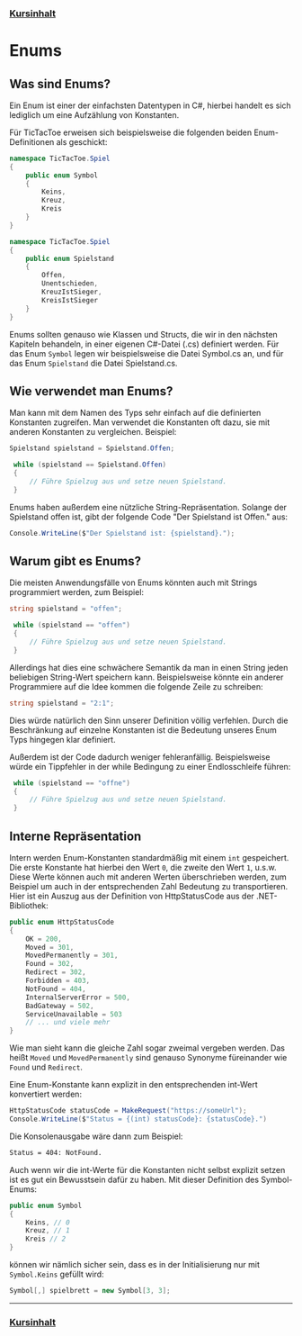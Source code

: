 ### [Kursinhalt](../README.md)

Enums
======

Was sind Enums?
---------------

Ein Enum ist einer der einfachsten Datentypen in C#, hierbei handelt es sich lediglich um eine Aufzählung von Konstanten.

Für TicTacToe erweisen sich beispielsweise die folgenden beiden Enum-Definitionen als geschickt:

```cs
namespace TicTacToe.Spiel
{
    public enum Symbol 
    {
        Keins,
        Kreuz,
        Kreis
    }
}
```

```cs
namespace TicTacToe.Spiel
{
    public enum Spielstand
    {
        Offen,
        Unentschieden,
        KreuzIstSieger,
        KreisIstSieger
    }
}
```

Enums sollten genauso wie Klassen und Structs, die wir in den nächsten Kapiteln behandeln, in einer eigenen C#-Datei (.cs) definiert werden. Für das Enum `Symbol` legen wir beispielsweise die Datei Symbol.cs an, und für das Enum `Spielstand` die Datei Spielstand.cs.

Wie verwendet man Enums?
-------------------------

Man kann mit dem Namen des Typs sehr einfach auf die definierten Konstanten zugreifen. Man verwendet die Konstanten oft dazu, sie mit anderen Konstanten zu vergleichen. Beispiel:

```cs
Spielstand spielstand = Spielstand.Offen;

 while (spielstand == Spielstand.Offen)
 {
     // Führe Spielzug aus und setze neuen Spielstand.
 }
```

Enums haben außerdem eine nützliche String-Repräsentation. Solange der Spielstand offen ist, gibt der folgende Code "Der Spielstand ist Offen." aus:

```cs
Console.WriteLine($"Der Spielstand ist: {spielstand}."); 
```


Warum gibt es Enums?
--------------------

Die meisten Anwendungsfälle von Enums könnten auch mit Strings programmiert werden, zum Beispiel:

```cs
string spielstand = "offen";

 while (spielstand == "offen")
 {
     // Führe Spielzug aus und setze neuen Spielstand.
 }
```

Allerdings hat dies eine schwächere Semantik da man in einen String jeden beliebigen String-Wert speichern kann. Beispielsweise könnte ein anderer Programmiere auf die Idee kommen die folgende Zeile zu schreiben: 

```cs
string spielstand = "2:1";
```

Dies würde natürlich den Sinn unserer Definition völlig verfehlen. Durch die Beschränkung auf einzelne Konstanten ist die Bedeutung unseres Enum Typs hingegen klar definiert.

Außerdem ist der Code dadurch weniger fehleranfällig. Beispielsweise würde ein Tippfehler in der while Bedingung zu einer Endlosschleife führen:

```cs
 while (spielstand == "offne")
 {
     // Führe Spielzug aus und setze neuen Spielstand.
 }
```

Interne Repräsentation
----------------------

Intern werden Enum-Konstanten standardmäßig mit einem `int` gespeichert. Die erste Konstante hat hierbei den Wert `0`, die zweite den Wert `1`, u.s.w. Diese Werte können auch mit anderen Werten überschrieben werden, zum Beispiel um auch in der entsprechenden Zahl Bedeutung zu transportieren. Hier ist ein Auszug aus der Definition von HttpStatusCode aus der .NET-Bibliothek:

```cs
public enum HttpStatusCode
{
    OK = 200,
    Moved = 301,
    MovedPermanently = 301,
    Found = 302,
    Redirect = 302,
    Forbidden = 403,
    NotFound = 404,
    InternalServerError = 500,
    BadGateway = 502,
    ServiceUnavailable = 503
    // ... und viele mehr
}
```

Wie man sieht kann die gleiche Zahl sogar zweimal vergeben werden. Das heißt `Moved` und `MovedPermanently` sind genauso Synonyme füreinander wie `Found` und `Redirect`. 

Eine Enum-Konstante kann explizit in den entsprechenden int-Wert konvertiert werden:

```cs
HttpStatusCode statusCode = MakeRequest("https://someUrl");
Console.WriteLine($"Status = {(int) statusCode}: {statusCode}.")
```

Die Konsolenausgabe wäre dann zum Beispiel:

```sh
Status = 404: NotFound.
```

Auch wenn wir die int-Werte für die Konstanten nicht selbst explizit setzen ist es gut ein Bewusstsein dafür zu haben. Mit dieser Definition des Symbol-Enums:

```cs
public enum Symbol 
{
    Keins, // 0
    Kreuz, // 1
    Kreis // 2
}
```

können wir nämlich sicher sein, dass es in der Initialisierung nur mit `Symbol.Keins` gefüllt wird:

```cs
Symbol[,] spielbrett = new Symbol[3, 3];
```

---
### [Kursinhalt](../README.md)
